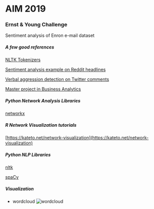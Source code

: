 # AIM 2019
### Ernst & Young Challenge

Sentiment analysis of Enron e-mail dataset

##### A few good references

[NLTK Tokenizers](http://www.nltk.org/api/nltk.tokenize.html)

[Sentiment analysis example on Reddit headlines](https://www.learndatasci.com/tutorials/sentiment-analysis-reddit-headlines-pythons-nltk/)

[Verbal aggression detection on Twitter comments](https://link.springer.com/article/10.1007/s00521-018-3442-0)

[Master project in Business Analytics](https://beta.vu.nl/nl/Images/stageverslag-jeukendrup_tcm235-449790.pdf)

##### Python Network Analysis Libraries

[networkx](https://networkx.github.io/)

##### R Network Visualization tutorials

[https://kateto.net/network-visualization](https://kateto.net/network-visualization)

##### Python NLP Libraries

[nltk](https://www.nltk.org/)

[spaCy](https://spacy.io/)


##### Visualization

- wordcloud
![wordcloud](https://github.com/seattlemiles/aim-2019/blob/dgarol_dev/dgar/word_cloud993sparsity.png)
